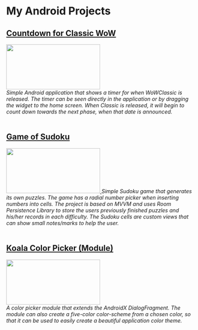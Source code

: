 # My Android Projects

## [Countdown for Classic WoW](https://github.com/naxx1000/Countdown-For-Classic-WoW)
<a href="https://github.com/naxx1000/Countdown-For-Classic-WoW">
	<img src="https://imgur.com/Z5pj2Gv.png" width="250" height="120" />
</a>
<br>
<i>Simple Android application that shows a timer for when WoWClassic is
released. The timer can be seen directly in the application or by dragging
the widget to the home screen. When Classic is released, it will begin to
count down towards the next phase, when that date is announced.</i>
<br>
<br>

## [Game of Sudoku](https://github.com/naxx1000/GameOfSudoku)
<a href="https://github.com/naxx1000/GameOfSudoku">
	<img src="https://i.imgur.com/VX6gfSu.png" width="250" height="120" />
</a>
<i>Simple Sudoku game that generates its own puzzles. The game has a radial number picker when inserting numbers into cells. The project is based on MVVM and uses Room Persistence Library to store the users previously finished puzzles and his/her records in each difficulty. The Sudoku cells are custom views that can show small notes/marks to help the user.</i>
<br>
<br>

## [Koala Color Picker (Module)](https://github.com/naxx1000/KoalaColorPicker)
<a href="https://github.com/naxx1000/KoalaColorPicker">
	<img src="https://imgur.com/gj387xt.png" width="250" height="120" />
</a>
<br>
<i>A color picker module that extends the AndroidX DialogFragment.
The module can also create a five-color color-scheme from a chosen color,
so that it can be used to easily create a beautiful application color theme.
</i>